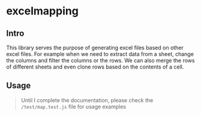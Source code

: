 # excelmapping

## Intro

This library serves the purpose of generating excel files based on other excel files.
For example when we need to extract data from a sheet, change the columns and filter 
the columns or the rows.
We can also merge the rows of different sheets and even clone rows based on the contents
of a cell.

## Usage

> Until I complete the documentation, please check the `/test/map.test.js` file for usage examples
